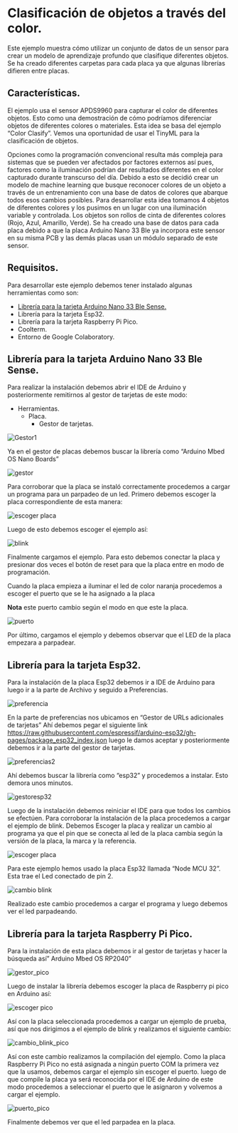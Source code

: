 # Clasificación de objetos a través del color.
Este ejemplo muestra cómo utilizar un conjunto de datos de un sensor para crear un modelo de aprendizaje profundo que clasifique diferentes objetos.
Se ha creado diferentes carpetas para cada placa ya que algunas librerías difieren entre placas.
## Características.
El ejemplo usa el sensor APDS9960 para capturar el color de diferentes objetos. Esto como una demostración de cómo podríamos diferenciar objetos de diferentes colores o materiales.
Esta idea se basa del ejemplo “Color Clasify”. Vemos una oportunidad de usar el TinyML para la clasificación de objetos.

Opciones como la programación convencional resulta más compleja para sistemas que se pueden ver afectados por factores externos así pues, factores como la iluminación podrían dar resultados diferentes en el color capturado durante transcurso del día.
Debido a esto se decidió crear un modelo de machine learning que busque reconocer colores de un objeto a través de un entrenamiento con una base de datos de colores que abarque todos esos cambios posibles.
Para desarrollar esta idea tomamos 4 objetos de diferentes colores y los pusimos en un lugar con una iluminación variable y controlada.
Los objetos son rollos de cinta de diferentes colores (Rojo, Azul, Amarillo, Verde). Se ha creado una base de datos para cada placa debido a que la placa Arduino Nano 33 Ble ya incorpora este sensor en su misma PCB y las demás placas usan un módulo separado de este sensor.

## Requisitos.
Para desarrollar este ejemplo debemos tener instalado algunas herramientas como son:

-	 [Librería para la tarjeta Arduino Nano 33 Ble Sense.](#Librería-para-la-tarjeta-Arduino-Nano-33-Ble-Sense)
-	Librería para la tarjeta Esp32.
-	Librería para la tarjeta Raspberry Pi Pico.
-	Coolterm.
-	Entorno de Google Colaboratory.
## Librería para la tarjeta Arduino Nano 33 Ble Sense.
Para realizar la instalación debemos abrir el IDE de Arduino y posteriormente remitirnos al gestor de tarjetas de este modo:
- Herramientas.
   - Placa.
	 - Gestor de tarjetas.
       
![Gestor1]( https://github.com/udenarML/TinyML_Udenar/blob/main/ejemplos/Clasify_color/imagenes/gestor1.png)

Ya en el gestor de placas debemos buscar la librería como “Arduino Mbed OS Nano Boards”

![gestor]( https://github.com/udenarML/TinyML_Udenar/blob/main/ejemplos/Clasify_color/imagenes/gestor.PNG)

Para corroborar que la placa se instaló correctamente procedemos a cargar un programa para un parpadeo de un led.
Primero debemos escoger la placa correspondiente de esta manera:

![escoger placa]( https://github.com/udenarML/TinyML_Udenar/blob/main/ejemplos/Clasify_color/imagenes/escoger%20placa.png)

Luego de esto debemos escoger el ejemplo así:

![blink]( https://github.com/udenarML/TinyML_Udenar/blob/main/ejemplos/Clasify_color/imagenes/blink.png)

Finalmente cargamos el ejemplo. Para esto debemos conectar la placa y presionar dos veces el botón de reset para que la placa entre en modo de programación.

Cuando la placa empieza a iluminar el led de color naranja procedemos a escoger el puerto que se le ha asignado a la placa

**Nota** este puerto cambio según el modo en que este la placa.

![puerto]( https://github.com/udenarML/TinyML_Udenar/blob/main/ejemplos/Clasify_color/imagenes/puerto.png)

Por último, cargamos el ejemplo y debemos observar que el LED de la placa empezara a parpadear.


## Librería para la tarjeta Esp32.
Para la instalación de la placa Esp32 debemos ir a IDE de Arduino para luego ir a la parte de Archivo y seguido a Preferencias.

![preferencia](https://github.com/udenarML/TinyML_Udenar/blob/main/ejemplos/Clasify_color/imagenes/preferencias.png)

En la parte de preferencias nos ubicamos en “Gestor de URLs adicionales de tarjetas”
Ahí debemos pegar el siguiente link https://raw.githubusercontent.com/espressif/arduino-esp32/gh-pages/package_esp32_index.json luego le damos aceptar y posteriormente debemos ir a la parte del gestor de tarjetas.

![preferencias2]( https://github.com/udenarML/TinyML_Udenar/blob/main/ejemplos/Clasify_color/imagenes/preferencias2.PNG)

Ahí debemos buscar la librería como “esp32” y procedemos a instalar. Esto demora unos minutos.

![gestoresp32]( https://github.com/udenarML/TinyML_Udenar/blob/main/ejemplos/Clasify_color/imagenes/gestoresp32.png)

Luego de la instalación debemos reiniciar el IDE para que todos los cambios se efectúen.
Para corroborar la instalación de la placa procedemos a cargar el ejemplo de blink. Debemos
Escoger la placa y realizar un cambio al programa ya que el pin que se conecta al led de la placa cambia según la versión de la placa, la marca y la referencia.

![escoger placa]( https://github.com/udenarML/TinyML_Udenar/blob/main/ejemplos/Clasify_color/imagenes/escoger_esp32.png)

Para este ejemplo hemos usado la placa Esp32 llamada “Node MCU 32”. Esta trae el Led conectado de pin 2.

![cambio blink]( https://github.com/udenarML/TinyML_Udenar/blob/main/ejemplos/Clasify_color/imagenes/cambio%20blink.PNG)

Realizado este cambio procedemos a cargar el programa y luego debemos ver el led parpadeando.

## Librería para la tarjeta Raspberry Pi Pico.
Para la instalación de esta placa debemos ir al gestor de tarjetas y hacer la búsqueda así” Arduino Mbed OS RP2040”

![gestor_pico]( https://github.com/udenarML/TinyML_Udenar/blob/main/ejemplos/Clasify_color/imagenes/gestor_pico.PNG)

Luego de instalar la librería debemos escoger la placa de Raspberry pi pico en Arduino así:

![escoger pico]( https://github.com/udenarML/TinyML_Udenar/blob/main/ejemplos/Clasify_color/imagenes/escoger_pico.png)

Así con la placa seleccionada procedemos a cargar un ejemplo de prueba, así que nos dirigimos a el ejemplo de blink y realizamos el siguiente cambio:

![cambio_blink_pico]( https://github.com/udenarML/TinyML_Udenar/blob/main/ejemplos/Clasify_color/imagenes/cambio%20blink_pico.PNG)

Así con este cambio realizamos la compilación del ejemplo. Como la placa Raspberry Pi Pico no está asignada a ningún puerto COM la primera vez que la usamos, debemos cargar el ejemplo sin escoger el puerto. luego de que compile la placa ya será reconocida por el IDE de Arduino de este modo procedemos a seleccionar el puerto que le asignaron y volvemos a cargar el ejemplo.

![puerto_pico]( https://github.com/udenarML/TinyML_Udenar/blob/main/ejemplos/Clasify_color/imagenes/puerto_pico.png)

Finalmente debemos ver que el led parpadea en la placa.
